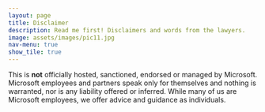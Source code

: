 ```yaml
---
layout: page
title: Disclaimer
description: Read me first! Disclaimers and words from the lawyers. 
image: assets/images/pic11.jpg
nav-menu: true
show_tile: true
---
```


This is **not** officially hosted, sanctioned, endorsed or managed by Microsoft. Microsoft employees and partners speak only for themselves and nothing is warranted, nor is any liability offered or inferred. While many of us are Microsoft employees, we offer advice and guidance as individuals.